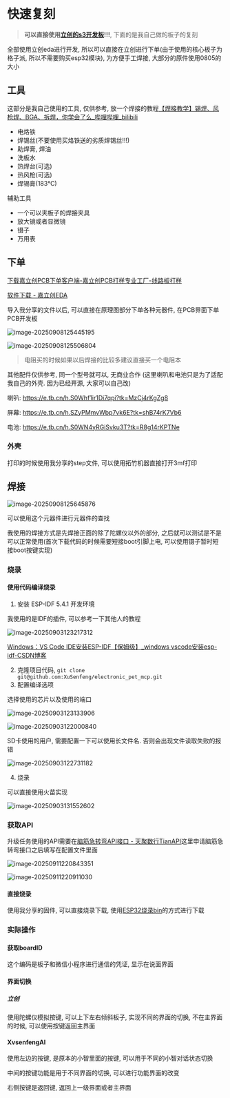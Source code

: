 # 快速复刻

> **可以直接使用[立创的s3开发板](https://item.szlcsc.com/43285221.html?fromZone=s_s__%22%E5%AE%9E%E6%88%98%E6%B4%BE%22&spm=sc.gbn.xh1.zy.n___sc.hm.hd.ss&lcsc_vid=QVBWVwBQRwQMAQdST1gMU1BWRQINAlQHFlMPU10ETlgxVlNTQFJeUlFTRVVWXjsOAxUeFF5JWAIASQYPGQZABAsLWA%3D%3D)!!!**, 下面的是我自己做的板子的复刻

全部使用立创eda进行开发, 所以可以直接在立创进行下单(由于使用的核心板子为格子派, 所以不需要购买esp32模块), 为方便手工焊接, 大部分的原件使用0805的大小

## 工具

这部分是我自己使用的工具, 仅供参考, 放一个焊接的教程[【焊接教学】锡焊、风枪焊、BGA、拆焊，你学会了么_哔哩哔哩_bilibili](https://www.bilibili.com/video/BV1f5411V7dX?spm_id_from=333.788.recommend_more_video.-1&vd_source=3771cc8df803eed7244034a762706c24)

+ 电烙铁
+ 焊锡丝(不要使用买烙铁送的劣质焊锡丝!!!)
+ 助焊膏, 焊油
+ 洗板水
+ 热焊台(可选)
+ 热风枪(可选)
+ 焊锡膏(183℃)

辅助工具

+ 一个可以夹板子的焊接夹具
+ 放大镜或者显微镜
+ 镊子
+ 万用表

## 下单

[下载嘉立创PCB下单客户端-嘉立创PCB打样专业工厂-线路板打样](https://www.jlc.com/portal/appDownloadsWithConfig.html?init=android)

[软件下载 - 嘉立创EDA](https://lceda.cn/page/download?src=index)

导入我分享的文件以后, 可以直接在原理图部分下单各种元器件, 在PCB界面下单PCB开发板

![image-20250908125445195](https://picture-01-1316374204.cos.ap-beijing.myqcloud.com/lenovo-picture/202509081254360.png)

![image-20250908125506804](https://picture-01-1316374204.cos.ap-beijing.myqcloud.com/lenovo-picture/202509081255983.png)

> 电阻买的时候如果以后焊接的比较多建议直接买一个电阻本

其他配件仅供参考, 同一个型号就可以, 无商业合作 (这里喇叭和电池只是为了适配我自己的外壳. 因为已经开源, 大家可以自己改)

喇叭: https://e.tb.cn/h.S0Whf1ir1Di7qpi?tk=MzCj4rKgZg8

屏幕: https://e.tb.cn/h.SZyPMmvWbp7vk6E?tk=shB74rK7Vb6

电池: https://e.tb.cn/h.S0WN4yRGiSvku3T?tk=R8g14rKPTNe

### 外壳

打印的时候使用我分享的step文件, 可以使用拓竹机器直接打开3mf打印

## 焊接

![image-20250908125645876](https://picture-01-1316374204.cos.ap-beijing.myqcloud.com/lenovo-picture/202509081256021.png)

可以使用这个元器件进行元器件的查找

我使用的焊接方式是先焊接正面的除了陀螺仪以外的部分, 之后就可以测试是不是可以正常使用(首次下载代码的时候需要短接boot引脚上电, 可以使用镊子暂时短接boot按键实现)



### 烧录

#### 使用代码编译烧录

1. 安装 ESP-IDF 5.4.1 开发环境

我使用的是IDF的插件, 可以参考一下其他人的教程

![image-20250903123217312](https://picture-01-1316374204.cos.ap-beijing.myqcloud.com/lenovo-picture/202509031232361.png)

[Windows：VS Code IDE安装ESP-IDF【保姆级】_windows vscode安装esp-idf-CSDN博客](https://blog.csdn.net/zsyf33078/article/details/133834900)

2. 克隆项目代码, `git clone git@github.com:XuSenfeng/electronic_pet_mcp.git`
3. 配置编译选项

选择使用的芯片以及使用的端口

![image-20250903123133906](https://picture-01-1316374204.cos.ap-beijing.myqcloud.com/lenovo-picture/202509031231967.png)

![image-20250903122000840](https://picture-01-1316374204.cos.ap-beijing.myqcloud.com/lenovo-picture/202509031220987.png)

SD卡使用的用户, 需要配置一下可以使用长文件名. 否则会出现文件读取失败的报错

![image-20250903122731182](https://picture-01-1316374204.cos.ap-beijing.myqcloud.com/lenovo-picture/202509031227330.png)

4. 烧录

可以直接使用火苗实现

![image-20250903131552602](https://picture-01-1316374204.cos.ap-beijing.myqcloud.com/lenovo-picture/202509031315639.png)

### 获取API

升级任务使用的API需要在[脑筋急转弯API接口 - 天聚数行TianAPI](https://www.tianapi.com/apiview/28)这里申请脑筋急转弯接口之后填写在配置文件里面

![image-20250911220843351](https://picture-01-1316374204.cos.ap-beijing.myqcloud.com/lenovo-picture/202509112208459.png)

![image-20250911220911030](https://picture-01-1316374204.cos.ap-beijing.myqcloud.com/lenovo-picture/202509112209089.png)

#### 直接烧录

使用我分享的固件, 可以直接烧录下载, 使用[ESP32烧录bin](https://blog.csdn.net/Mark_md/article/details/123413873)的方式进行下载

### 实际操作

#### 获取boardID

这个编码是板子和微信小程序进行通信的凭证, 显示在说面界面

#### 界面切换

##### 立创

使用陀螺仪模拟按键, 可以上下左右倾斜板子, 实现不同的界面的切换, 不在主界面的时候, 可以使用按键返回主界面

#### XvsenfengAI

使用左边的按键, 是原本的小智里面的按键, 可以用于不同的小智对话状态切换

中间的按键功能是用于不同界面的切换, 可以进行功能界面的改变

右侧按键是返回键, 返回上一级界面或者主界面